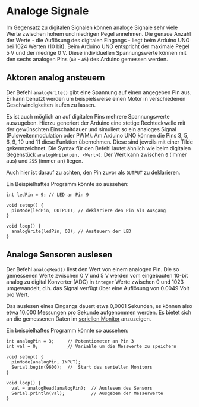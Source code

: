 # Analoge Signale

Im Gegensatz zu digitalen Signalen können analoge Signale sehr viele Werte zwischen hohem und niedrigen Pegel annehmen.
Die genaue Anzahl der Werte - die Auflösung des digitalen Eingangs - liegt beim Arduino UNO bei 1024 Werten (10 bit).
Beim Arduino UNO entspricht der maximale Pegel 5 V und der niedrige 0 V.
Diese individuellen Spannungswerte können mit den sechs analogen Pins (`A0` - `A5`) des Arduino gemessen werden.

## Aktoren analog ansteuern

Der Befehl `analogWrite()` gibt eine Spannung auf einen angegeben Pin aus.
Er kann benutzt werden um beispielsweise einen Motor in verschiedenen Geschwindigkeiten laufen zu lassen.

Es ist auch möglich an auf digitalen Pins mehrere Spannungswerte auszugeben.
Hierzu generiert der Arduino eine stetige Rechteckwelle mit der gewünschten Einschaltdauer und simuliert so ein analoges Signal (Pulsweitenmodulation oder PWM).
Am Arduino UNO können die Pins 3, 5, 6, 9, 10 und 11 diese Funktion übernehmen. Diese sind jeweils mit einer Tilde gekennzeichnet.
Die Syntax für den Befehl lautet ähnlich wie beim digitalen Gegenstück `analogWrite(pin, <Wert>)`. Der Wert kann zwischen `0` (immer aus) und `255` (immer an) liegen.

Auch hier ist darauf zu achten, den Pin zuvor als `OUTPUT` zu deklarieren.

Ein Beispielhaftes Programm könnte so aussehen:

```arduino
int ledPin = 9; // LED an Pin 9

void setup() {
  pinMode(ledPin, OUTPUT); // deklariere den Pin als Ausgang
}

void loop() {
  analogWrite(ledPin, 60); // Ansteuern der LED
}
```

## Analoge Sensoren auslesen

Der Befehl `analogRead()` liest den Wert von einem analogen Pin.
Die so gemessenen Werte zwischen 0 V und 5 V werden vom eingebauten 10-bit analog zu digital Konverter (ADC) in `integer` Werte zwischen 0 und 1023 umgewandelt, d.h. das Signal verfügt über eine Auflösung von 0.0049 Volt pro Wert.

Das auslesen eines Eingangs dauert etwa 0,0001 Sekunden, es können also etwa 10.000 Messungen pro Sekunde aufgenommen werden.
Es bietet sich an die gemessenen Daten im [seriellen Monitor](der_serielle_monitor.md) anzuzeigen.

Ein beispielhaftes Programm könnte so aussehen:

```arduino
int analogPin = 3;     // Potentiometer an Pin 3
int val = 0;           // Variable um die Messwerte zu speichern

void setup() {
  pinMode(analogPin, INPUT);
  Serial.begin(9600);  //  Start des seriellen Monitors
}

void loop() {
  val = analogRead(analogPin);  // Auslesen des Sensors
  Serial.println(val);          // Ausgeben der Messerwerte
}
```
